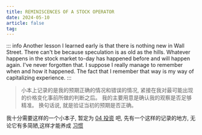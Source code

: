 ```yaml
---
title: REMINISCENCES OF A STOCK OPERATOR
date: 2024-05-10
article: false
tag:
---
```


::: info
Another lesson I learned early is that there is nothing new in Wall Street. There can't be because speculation is as old as the hills. Whatever happens in the stock market to-day has happened before and will happen again. I've never forgotten that. I suppose I really manage to remember when and how it happened. The fact that I remember that way is my way of capitalizing experience.
:::

> 小本上记录的是我的预期正确的情况和错误的情况, 紧接在我对最可能出现的价格变化事前所做的判断之后。 我的主要用意是确认我的观察是否足够精准。 换句话说, 就是验证当初的预期是否正确。

我十分需要这样的一个小本子, 暂定为 [04 投资](../../03%20Life/04%20投资/04%20投资) 吧, 先有一个这样的记录的地方, 无论它有多简陋,这样才能养成 [习惯](原子习惯)


